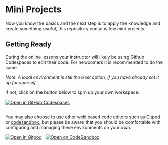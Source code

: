 # Mini Projects

Now you know the basics and the next step is to apply the knowledge and create something useful, this repository contains few mini projects.

## Getting Ready
During the online lessons your instructor will likely be using Github Codespaces to edit their code. For newcomers it is recommended to do the same.  

_Note: A local environment is still the best option, if you have already set it up for yourself._  

If not, click on the button below to spin up your own workspace: 

[![Open in GitHub Codespaces](https://github.com/codespaces/badge.svg)](https://codespaces.new/codelex-io/prep-course-day-three)

##

You may also choose to use other web based code editors such as [Gitpod](https://www.gitpod.io/) or [codesandbox](https://codesandbox.io/), but please be aware that you should be comfortable with configuring and managing these environments on your own.

[![Open in Gitpod](https://gitpod.io/button/open-in-gitpod.svg)](https://gitpod.io/#https://github.com/codelex-io/prep-course-day-three)&nbsp;&nbsp;
[![Open on CodeSandbox](https://codesandbox.io/static/img/play-codesandbox.svg)](https://codesandbox.io/p/sandbox/github/codelex-io/prep-course-day-three/tree/main)
